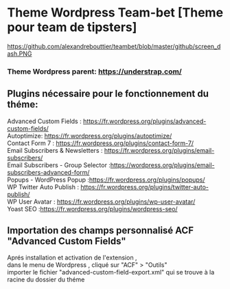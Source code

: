 # Theme Wordpress Team-bet [Theme pour team de tipsters]

https://github.com/alexandrebouttier/teambet/blob/master/github/screen_dash.PNG

### Theme Wordpress parent: https://understrap.com/

## Plugins nécessaire pour le fonctionnement du théme:
Advanced Custom Fields : https://fr.wordpress.org/plugins/advanced-custom-fields/ <br>
Autoptimize: https://fr.wordpress.org/plugins/autoptimize/ <br>
Contact Form 7 : https://fr.wordpress.org/plugins/contact-form-7/ <br>
Email Subscribers & Newsletters : https://fr.wordpress.org/plugins/email-subscribers/ <br>
Email Subscribers - Group Selector :https://wordpress.org/plugins/email-subscribers-advanced-form/ <br>
Popups - WordPress Popup :https://fr.wordpress.org/plugins/popups/ <br>
WP Twitter Auto Publish : https://fr.wordpress.org/plugins/twitter-auto-publish/ <br>
WP User Avatar : https://fr.wordpress.org/plugins/wp-user-avatar/ <br>
Yoast SEO :https://fr.wordpress.org/plugins/wordpress-seo/ <br>


## Importation des champs personnalisé ACF "Advanced Custom Fields"

Aprés installation et activation de l'extension , <br>
dans le menu de Wordpress , cliqué sur "ACF" > "Outils" <br>
importer le fichier "advanced-custom-field-export.xml" qui se trouve à la racine du dossier du théme <br>

